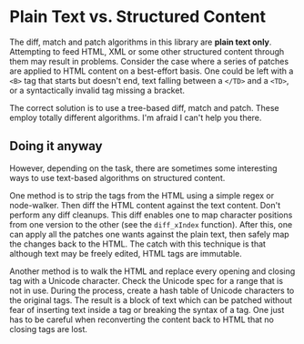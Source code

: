 # Plain Text vs. Structured Content #

The diff, match and patch algorithms in this library are **plain text only**.  Attempting to feed HTML, XML or some other structured content through them may result in problems.  Consider the case where a series of patches are applied to HTML content on a best-effort basis.  One could be left with a `<B>` tag that starts but doesn't end, text falling between a `</TD>` and a `<TD>`, or a syntactically invalid tag missing a bracket.

The correct solution is to use a tree-based diff, match and patch.  These employ totally different algorithms.  I'm afraid I can't help you there.

## Doing it anyway ##

However, depending on the task, there are sometimes some interesting ways to use text-based algorithms on structured content.

One method is to strip the tags from the HTML using a simple regex or node-walker.  Then diff the HTML content against the text content.  Don't perform any diff cleanups.  This diff enables one to map character positions from one version to the other (see the `diff_xIndex` function).  After this, one can apply all the patches one wants against the plain text, then safely map the changes back to the HTML.  The catch with this technique is that although text may be freely edited, HTML tags are immutable.

Another method is to walk the HTML and replace every opening and closing tag with a Unicode character.  Check the Unicode spec for a range that is not in use.  During the process, create a hash table of Unicode characters to the original tags.  The result is a block of text which can be patched without fear of inserting text inside a tag or breaking the syntax of a tag.  One just has to be careful when reconverting the content back to HTML that no closing tags are lost.